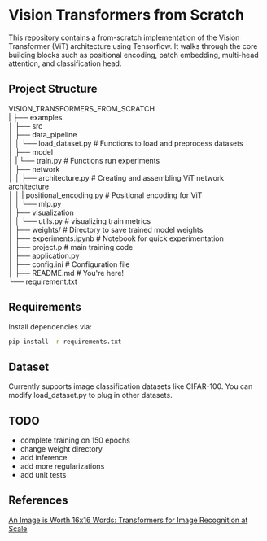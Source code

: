 # Vision Transformers from Scratch

This repository contains a from-scratch implementation of the Vision Transformer (ViT) architecture using Tensorflow. It walks through the core building blocks such as positional encoding, patch embedding, multi-head attention, and classification head.

## Project Structure
VISION_TRANSFORMERS_FROM_SCRATCH <br>
|   ├── examples<br>
│   ├── src <br>
│       ├── data_pipeline <br>
│       │   └── load_dataset.py # Functions to load and preprocess datasets <br>
│       ├── model<br>
│       |       └── train.py # Functions run experiments <br>
│       ├── network<br>
│       │   ├── architecture.py # Creating and assembling ViT network architecture<br>
│       │   |   positional_encoding.py # Positional encoding for ViT <br>
│       │   └── mlp.py<br>
│       ├──  visualization<br>
│       │   └── utils.py # visualizing train metrics<br>
│       ├── weights/ # Directory to save trained model weights <br>
│       ├── experiments.ipynb # Notebook for quick experimentation<br>
│       ├── project.p # main training code<br>
│   ├── application.py <br>
│   ├── config.ini # Configuration file <br>
│   ├── README.md # You're here!<br>
└── requirement.txt<br>


## Requirements

Install dependencies via:

```bash
pip install -r requirements.txt
```

## Dataset
Currently supports image classification datasets like CIFAR-100. You can modify load_dataset.py to plug in other datasets.

## TODO<br>
- complete training on 150 epochs<br>
- change weight directory<br>
- add inference<br>
- add more regularizations<br>
- add unit tests<br>

## References 
[An Image is Worth 16x16 Words: Transformers for Image Recognition at Scale](https://arxiv.org/abs/2010.11929)